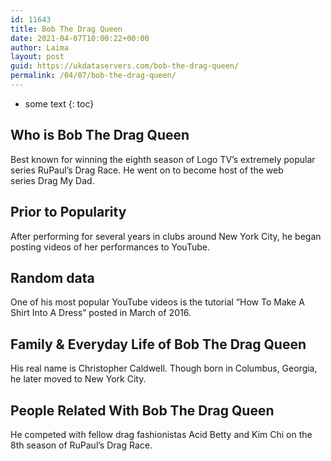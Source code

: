 ```yaml
---
id: 11643
title: Bob The Drag Queen
date: 2021-04-07T10:00:22+00:00
author: Laima
layout: post
guid: https://ukdataservers.com/bob-the-drag-queen/
permalink: /04/07/bob-the-drag-queen/
---
```


* some text
{: toc}


## Who is Bob The Drag Queen
                  
                  
                  
Best known for winning the eighth season of Logo TV&#8217;s extremely popular series RuPaul&#8217;s Drag Race. He went on to become host of the web series Drag My Dad.
                  
              
            
              
            
                
                
                
## Prior to Popularity
                  
                  
                  
After performing for several years in clubs around New York City, he began posting videos of her performances to YouTube.
                  
              
            
              
            
                
                
                
## Random data
                  
                  
                  
One of his most popular YouTube videos is the tutorial &#8220;How To Make A Shirt Into A Dress&#8221; posted in March of 2016.
                  
              
            
              
            
                
                
                
## Family & Everyday Life of Bob The Drag Queen
                  
                  
                  
His real name is Christopher Caldwell. Though born in Columbus, Georgia, he later moved to New York City.
                  
              
            
              
            
                
                
                
## People Related With Bob The Drag Queen
                  
                  
                  
He competed with fellow drag fashionistas Acid Betty and Kim Chi on the 8th season of RuPaul&#8217;s Drag Race.
                  
              
            
              
            
                
              
            
              
              
            
            
              
            
          
          
          